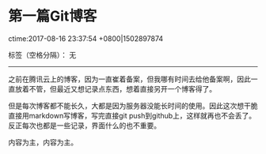 ﻿# 第一篇Git博客
ctime:2017-08-16 23:37:54 +0800|1502897874

标签（空格分隔）： 无

---

之前在腾讯云上的博客，因为一直崔着备案，但我哪有时间去给他备案啊，因此一直放着不管，但最近又想记录点东西，想着直接另开一个博客得了。

但是每次博客都不能长久，大都是因为服务器没能长时间的使用。因此这次想干脆直接用markdown写博客，写完直接git push到github上，这样就再也不会丢了。反正每次也都是一些记录，界面什么的也不重要。

内容为主，内容为主。






